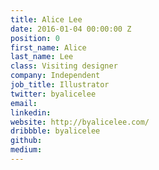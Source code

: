 ```yaml
---
title: Alice Lee
date: 2016-01-04 00:00:00 Z
position: 0
first_name: Alice
last_name: Lee
class: Visiting designer
company: Independent
job_title: Illustrator
twitter: byalicelee
email:
linkedin:
website: http://byalicelee.com/
dribbble: byalicelee
github:
medium:
---
```

